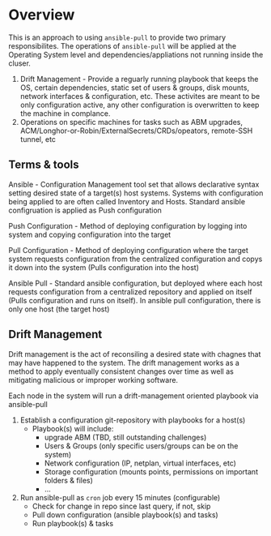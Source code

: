 # Overview

This is an approach to using `ansible-pull` to provide two primary responsibilites. The operations of `ansible-pull` will be applied at the Operating System level and dependencies/appliations not running inside the cluser.

1. Drift Management - Provide a reguarly running playbook that keeps the OS, certain dependencies, static set of users & groups, disk mounts, network interfaces & configuration, etc. These activites are meant to be only configuration active, any other configuration is overwritten to keep the machine in complance.
1. Operations on specific machines for tasks such as ABM upgrades, ACM/Longhor-or-Robin/ExternalSecrets/CRDs/opeators, remote-SSH tunnel, etc


## Terms & tools

Ansible - Configuration Management tool set that allows declarative syntax setting desired state of a target(s) host systems. Systems with configuration being applied to are often called Inventory and Hosts. Standard ansible configruation is applied as Push configuration

Push Configuration - Method of deploying configuration by logging into system and copying configuration into the target

Pull Configuration - Method of deploying configuration where the target system requests configuration from the centralized configuration and copys it down into the system (Pulls configuration into the host)

Ansible Pull - Standard ansible configuration, but deployed where each host requests configuration from a centralized repository and applied on itself (Pulls configuration and runs on itself). In ansible pull configuration, there is only one host (the target host)

## Drift Management

Drift management is the act of reconsiling a desired state with chagnes that may have happened to the system. The drift management works as a method to apply eventually consistent changes over time as well as mitigating malicious or improper working software.

Each node in the system will run a drift-management oriented  playbook via ansible-pull

1. Establish a configuration git-repository with playbooks for a host(s)
    * Playbook(s) will include:
        * upgrade ABM (TBD, still outstanding challenges)
        * Users &amp; Groups (only specific users/groups can be on the system)
        * Network configuration (IP, netplan, virtual interfaces, etc)
        * Storage configuration (mounts points, permissions on important folders &amp; files)
        * ...
1. Run ansible-pull as `cron` job every 15 minutes (configurable)
    * Check for change in repo since last query, if not, skip
    * Pull down configuration (ansible playbook(s) and tasks)
    * Run playbook(s) & tasks



